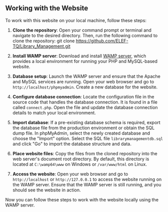 ## Working with the Website

To work with this website on your local machine, follow these steps:

1. **Clone the repository**: Open your command prompt or terminal and navigate to the desired directory. Then, run the following command to clone the repository:
git clone https://github.com/ELEF-TQ/Library_Management.git


2. **Install WAMP server**: Download and install [WAMP server](https://www.wampserver.com/), which provides a local environment for running your PHP and MySQL-based website.

3. **Database setup**: Launch the WAMP server and ensure that the Apache and MySQL services are running. Open your web browser and go to `http://localhost/phpmyadmin`. Create a new database for the website.

4. **Configure database connection**: Locate the configuration file in the source code that handles the database connection. It is found in a file called `connect.php`. 
Open the file and update the database connection details to match your local environment.

5. **Import database**: If a pre-existing database schema is required, export the database file from the production environment or obtain the SQL dump file. In phpMyAdmin, select the newly created database and choose the "Import" option. Select the SQL file `librarymanagementdb.sql` and click "Go" to import the database structure and data.

6. **Place website files**: Copy the files from the cloned repository into the web server's document root directory. By default, this directory is located at `C:\wamp64\www` on Windows or `/var/www/html` on Linux.

7. **Access the website**: Open your web browser and go to `http://localhost` or `http://127.0.0.1` to access the website running on the WAMP server. Ensure that the WAMP server is still running, and you should see the website in action.

Now you can follow these steps to work with the website locally using the WAMP server.
